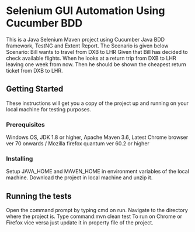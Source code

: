 #  Selenium GUI Automation Using Cucumber BDD 
  This is a Java Selenium Maven project using Cucumber Java BDD framework, TestNG and Extent Report. 
  The Scenario is given below
  Scenario: Bill wants to travel from DXB to LHR
       Given that Bill has decided to check available flights.
       When he looks at a return trip from DXB to LHR leaving one week from now.
       Then he should be shown the cheapest return ticket from DXB to LHR.
## Getting Started

These instructions will get you a copy of the project up and running on your local machine for  testing purposes. 
### Prerequisites
Windows OS, JDK 1.8 or higher, Apache Maven 3.6, Latest Chrome browser ver 70 onwards / Mozilla firefox quantum ver 60.2 or higher
### Installing
Setup JAVA_HOME and MAVEN_HOME in environment variables of the local machine. Download the project in local machine and unzip it.
## Running the tests
Open the command prompt by typing cmd on run. Navigate to the directory where the project is.
Type command:mvn clean test
To run on Chrome or Firefox vice versa just update it in property file of the project.
